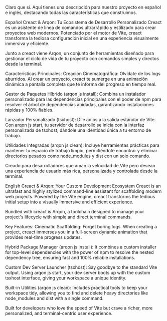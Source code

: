 
Claro que sí. Aquí tienes una descripción para nuestro proyecto en español e inglés, destacando todas las características que construimos.

Español
Creact & Arqon: Tu Ecosistema de Desarrollo Personalizado
Creact es un asistente de línea de comandos ultrarrápido y estilizado para crear proyectos web modernos. Potenciado por el motor de Vite, creact transforma la tediosa configuración inicial en una experiencia visualmente inmersiva y eficiente.

Junto a creact viene Arqon, un conjunto de herramientas diseñado para gestionar el ciclo de vida de tu proyecto con comandos simples y directos desde la terminal.

Características Principales:
Creación Cinematográfica: Olvídate de los logs aburridos. Al crear un proyecto, creact te sumerge en una animación dinámica a pantalla completa que te informa del progreso en tiempo real.

Gestor de Paquetes Híbrido (arqon js install): Combina un instalador personalizado para las dependencias principales con el poder de npm para resolver el árbol de dependencias anidadas, garantizando instalaciones rápidas y 100% fiables.

Lanzador Personalizado (tsxhost): Dile adiós a la salida estándar de Vite. Con arqon js start, tu servidor de desarrollo se inicia con la interfaz personalizada de tsxhost, dándole una identidad única a tu entorno de trabajo.

Utilidades Integradas (arqon js clean): Incluye herramientas prácticas para mantener tu espacio de trabajo limpio, permitiéndote encontrar y eliminar directorios pesados como node_modules y dist con un solo comando.

Creado para desarrolladores que aman la velocidad de Vite pero desean una experiencia de usuario más rica, personalizada y controlada desde la terminal.

English
Creact & Arqon: Your Custom Development Ecosystem
Creact is an ultrafast and highly stylized command-line assistant for scaffolding modern web projects. Powered by the Vite engine, creact transforms the tedious initial setup into a visually immersive and efficient experience.

Bundled with creact is Arqon, a toolchain designed to manage your project's lifecycle with simple and direct terminal commands.

Key Features:
Cinematic Scaffolding: Forget boring logs. When creating a project, creact immerses you in a full-screen dynamic animation that provides real-time progress updates.

Hybrid Package Manager (arqon js install): It combines a custom installer for top-level dependencies with the power of npm to resolve the nested dependency tree, ensuring fast and 100% reliable installations.

Custom Dev Server Launcher (tsxhost): Say goodbye to the standard Vite output. Using arqon js start, your dev server boots up with the custom tsxhost interface, giving your workspace a unique identity.

Built-in Utilities (arqon js clean): Includes practical tools to keep your workspace tidy, allowing you to find and delete heavy directories like node_modules and dist with a single command.

Built for developers who love the speed of Vite but crave a richer, more personalized, and terminal-centric user experience.






